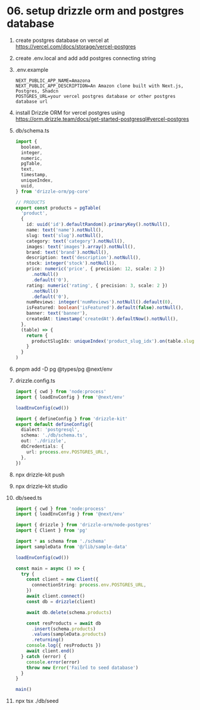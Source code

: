 # 06. setup drizzle orm and postgres database

1. create postgres database on vercel at https://vercel.com/docs/storage/vercel-postgres
2. create .env.local and add add postgres connecting string
3. .env.example

   ```env
   NEXT_PUBLIC_APP_NAME=Amazona
   NEXT_PUBLIC_APP_DESCRIPTION=An Amazon clone built with Next.js, Postgres, Shadcn
   POSTGRES_URL=your vercel postgres database or other postgres database url
   ```

4. install Drizzle ORM for vercel postgres using https://orm.drizzle.team/docs/get-started-postgresql#vercel-postgres
5. db/schema.ts

   ```ts
   import {
     boolean,
     integer,
     numeric,
     pgTable,
     text,
     timestamp,
     uniqueIndex,
     uuid,
   } from 'drizzle-orm/pg-core'

   // PRODUCTS
   export const products = pgTable(
     'product',
     {
       id: uuid('id').defaultRandom().primaryKey().notNull(),
       name: text('name').notNull(),
       slug: text('slug').notNull(),
       category: text('category').notNull(),
       images: text('images').array().notNull(),
       brand: text('brand').notNull(),
       description: text('description').notNull(),
       stock: integer('stock').notNull(),
       price: numeric('price', { precision: 12, scale: 2 })
         .notNull()
         .default('0'),
       rating: numeric('rating', { precision: 3, scale: 2 })
         .notNull()
         .default('0'),
       numReviews: integer('numReviews').notNull().default(0),
       isFeatured: boolean('isFeatured').default(false).notNull(),
       banner: text('banner'),
       createdAt: timestamp('createdAt').defaultNow().notNull(),
     },
     (table) => {
       return {
         productSlugIdx: uniqueIndex('product_slug_idx').on(table.slug),
       }
     }
   )
   ```

6. pnpm add -D pg @types/pg @next/env
7. drizzle.config.ts

   ```ts
   import { cwd } from 'node:process'
   import { loadEnvConfig } from '@next/env'

   loadEnvConfig(cwd())

   import { defineConfig } from 'drizzle-kit'
   export default defineConfig({
     dialect: 'postgresql',
     schema: './db/schema.ts',
     out: './drizzle',
     dbCredentials: {
       url: process.env.POSTGRES_URL!,
     },
   })
   ```

8. npx drizzle-kit push
9. npx drizzle-kit studio
10. db/seed.ts

    ```ts
    import { cwd } from 'node:process'
    import { loadEnvConfig } from '@next/env'

    import { drizzle } from 'drizzle-orm/node-postgres'
    import { Client } from 'pg'

    import * as schema from './schema'
    import sampleData from '@/lib/sample-data'

    loadEnvConfig(cwd())

    const main = async () => {
      try {
        const client = new Client({
          connectionString: process.env.POSTGRES_URL,
        })
        await client.connect()
        const db = drizzle(client)

        await db.delete(schema.products)

        const resProducts = await db
          .insert(schema.products)
          .values(sampleData.products)
          .returning()
        console.log({ resProducts })
        await client.end()
      } catch (error) {
        console.error(error)
        throw new Error('Failed to seed database')
      }
    }

    main()
    ```

11. npx tsx ./db/seed
